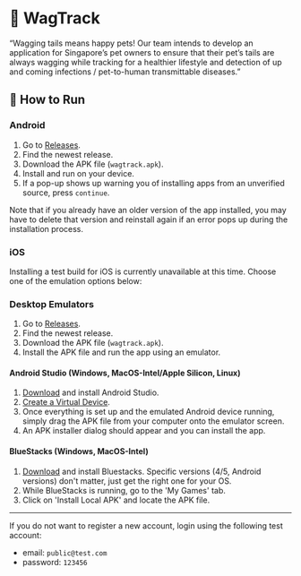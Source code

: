 # :dog: WagTrack

“Wagging tails means happy pets! Our team intends to develop an application for Singapore’s pet owners to ensure that their pet’s tails are always wagging while tracking for a healthier lifestyle and detection of up and coming infections / pet-to-human transmittable diseases.”

## :rocket: How to Run

### Android

1. Go to [Releases](https://github.com/LunarEclipz/WagTrack/releases).
2. Find the newest release.
3. Download the APK file (`wagtrack.apk`).
4. Install and run on your device.
5. If a pop-up shows up warning you of installing apps from an unverified source, press `continue`.

Note that if you already have an older version of the app installed, you may have to delete that version and reinstall again if an error pops up during the installation process. 

### iOS

Installing a test build for iOS is currently unavailable at this time. Choose one of the emulation options below:

### Desktop Emulators

1. Go to [Releases](https://github.com/LunarEclipz/WagTrack/releases).
2. Find the newest release.
3. Download the APK file (`wagtrack.apk`).
4. Install the APK file and run the app using an emulator.

#### Android Studio (Windows, MacOS-Intel/Apple Silicon, Linux)

1. [Download](https://developer.android.com/studio) and install Android Studio.
2. [Create a Virtual Device](https://developer.android.com/studio/run/managing-avds#createavd).
3. Once everything is set up and the emulated Android device running, simply drag the APK file from your computer onto the emulator screen.
4. An APK installer dialog should appear and you can install the app.

#### BlueStacks (Windows, MacOS-Intel)

1. [Download](https://www.bluestacks.com/download.html) and install Bluestacks. Specific versions (4/5, Android versions) don't matter, just get the right one for your OS.
2. While BlueStacks is running, go to the 'My Games' tab.
3. Click on 'Install Local APK' and locate the APK file.

---

If you do not want to register a new account, login using the following test account:

- email: `public@test.com`
- password: `123456`
